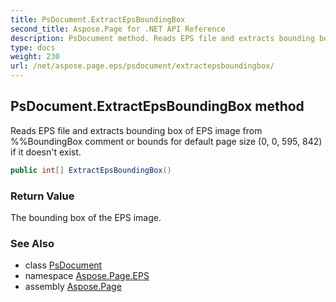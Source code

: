 ```yaml
---
title: PsDocument.ExtractEpsBoundingBox
second_title: Aspose.Page for .NET API Reference
description: PsDocument method. Reads EPS file and extracts bounding box of EPS image from BoundingBox comment or bounds for default page size 0 0 595 842 if it doesnt exist
type: docs
weight: 230
url: /net/aspose.page.eps/psdocument/extractepsboundingbox/
---
```

## PsDocument.ExtractEpsBoundingBox method

Reads EPS file and extracts bounding box of EPS image from %%BoundingBox comment or bounds for default page size (0, 0, 595, 842) if it doesn't exist.

```csharp
public int[] ExtractEpsBoundingBox()
```

### Return Value

The bounding box of the EPS image.

### See Also

* class [PsDocument](../)
* namespace [Aspose.Page.EPS](../../psdocument/)
* assembly [Aspose.Page](../../../)


